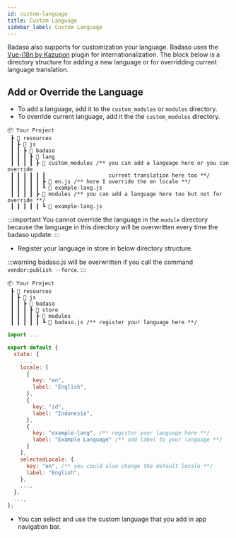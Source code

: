 ```yaml
---
id: custom-language
title: Custom Language
sidebar_label: Custom Language
---
```


Badaso also supports for customization your language. Badaso uses the [Vue-i18n by Kazupon](https://kazupon.github.io/vue-i18n/) plugin for internationalization. The block below is a directory structure for adding a new language or for overridding current language translation.

## Add or Override the Language

- To add a language, add it to the `custom_modules` or `modules` directory.
- To override current language, add it the the `custom_modules` directory.

```
📦 Your Project
 ┣ 📂 resources
 ┃ ┣ 📂 js
 ┃ ┃ ┣ 📂 badaso
 ┃ ┃ ┃ ┣ 📂 lang
 ┃ ┃ ┃ ┃ ┣ 📂 custom_modules /** you can add a language here or you can override
 ┃ ┃ ┃ ┃ ┃ ┃                    current translation here too **/
 ┃ ┃ ┃ ┃ ┃ ┣ 📜 en.js /** here I override the en locale **/
 ┃ ┃ ┃ ┃ ┃ ┗ 📜 example-lang.js
 ┃ ┃ ┃ ┃ ┣ 📂 modules /** you can add a language here too but not for override **/
 ┃ ┃ ┃ ┃ ┃ ┗ 📜 example-lang.js
```

:::important
You cannot override the language in the `module` directory because the language in this directory will be overwritten every time the badaso update.
:::

- Register your language in store in below directory structure.

:::warning
badaso.js will be overwritten if you call the command `vendor:publish --force`.
:::

```
📦 Your Project
 ┣ 📂 resources
 ┃ ┣ 📂 js
 ┃ ┃ ┣ 📂 badaso
 ┃ ┃ ┃ ┣ 📂 store
 ┃ ┃ ┃ ┃ ┣ 📂 modules
 ┃ ┃ ┃ ┃ ┃ ┗ 📜 badaso.js /** register your language here **/
```

<!--DOCUSAURUS_CODE_TABS-->
<!--JavaScript-->
```js
import ...

export default {
  state: {
    ...,
    locale: [
      {
        key: "en",
        label: "English",
      },
      {
        key: "id",
        label: "Indonesia",
      },
      {
        key: "example-lang", /** register your language here **/
        label: "Example Language" /** add label to your language **/
      }
    ],
    selectedLocale: {
      key: "en", /** you could also change the default locale **/
      label: "English",
    },
    ...,
  },
  ...,
};
```
<!--END_DOCUSAURUS_CODE_TABS-->

- You can select and use the custom language that you add in app navigation bar.